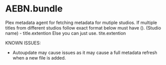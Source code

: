 # AEBN.bundle

Plex metadata agent for fetching metadata for mutiple studios.
If multiple titles from different studios follow exact format below must have ().
(Studio name) - title.extention
Else you can just use.
tite.extention

KNOWN ISSUES:
- Autoupdate may cause issues as it may cause a full metadata refresh when a new file is added.